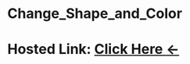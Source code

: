 # Change_Shape_and_Color
# Hosted Link: [Click Here **←**](https://mayankkatheriya.github.io/Change_Shape_and_Color/)
